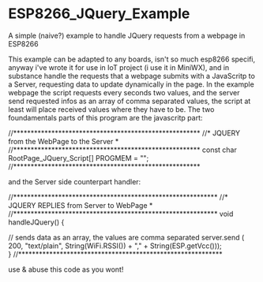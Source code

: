 # ESP8266_JQuery_Example
A simple (naive?) example to handle JQuery requests from a webpage in ESP8266

This example can be adapted to any boards, isn't so much esp8266 specifi, anyway i've wrote it for use in IoT project (i use it in MiniWX), and in substance handle the requests that a webpage submits with a JavaScritp to a Server, requesting data to update dynamically in the page.
In the example webpage the script requests every seconds two values, and the server send requested infos as an array of comma separated values, the script at least will place received values where they have to be.
The two foundamentals parts of this program are the javascritp part:

//******************************************************
//* JQUERY from the WebPage to the Server              *
//******************************************************
const char RootPage_JQuery_Script[] PROGMEM = "<script>\
setInterval(function() { getData();}, 1000);\
function getData() {\
  var xhttp = new XMLHttpRequest();\
  var reply = new Array;\
  xhttp.onreadystatechange = function() {\
     if (this.readyState == 4 && this.status == 200){\
      reply = this.responseText.split(',');\
      document.getElementById('rssi').innerHTML = reply[0];\
      document.getElementById('vcpu').innerHTML = reply[1];\
    }\
  };\
  xhttp.open('GET', 'jquery', true);\
  xhttp.send();\
}\
</script>";
//******************************************************

and the Server side counterpart handler:

//***********************************************************
//* JQUERY REPLIES from Server to WebPage                   *
//*********************************************************** 
void handleJQuery() {

  // sends data as an array, the values are comma separated
  server.send ( 200, "text/plain", String(WiFi.RSSI()) + "," + String(ESP.getVcc()));                                 
}
//*********************************************************** 

use & abuse this code as you wont!
